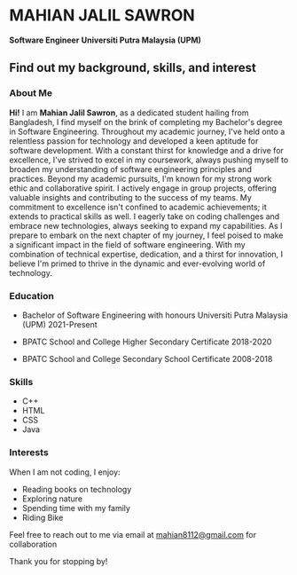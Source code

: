 # **MAHIAN JALIL SAWRON**

 **Software Engineer**
 **Universiti Putra Malaysia (UPM)**

## **Find out my background, skills, and interest**

### **About Me**

**Hi!** I am **Mahian Jalil Sawron**, as a dedicated student hailing from Bangladesh, I find myself on the brink of completing my Bachelor's degree in Software Engineering. Throughout my academic journey, I've held onto a relentless passion for technology and developed a keen aptitude for software development. With a constant thirst for knowledge and a drive for excellence, I've strived to excel in my coursework, always pushing myself to broaden my understanding of software engineering principles and practices.
Beyond my academic pursuits, I'm known for my strong work ethic and collaborative spirit. I actively engage in group projects, offering valuable insights and contributing to the success of my teams. My commitment to excellence isn't confined to academic achievements; it extends to practical skills as well. I eagerly take on coding challenges and embrace new technologies, always seeking to expand my capabilities.
As I prepare to embark on the next chapter of my journey, I feel poised to make a significant impact in the field of software engineering. With my combination of technical expertise, dedication, and a thirst for innovation, I believe I'm primed to thrive in the dynamic and ever-evolving world of technology.

### **Education**

- Bachelor of Software Engineering with honours
    Universiti Putra Malaysia (UPM)
    2021-Present

- BPATC School and College
    Higher Secondary Certificate
    2018-2020

- BPATC School and College
    Secondary School Certificate
    2008-2018
  
### Skills

- C++
- HTML
- CSS
- Java

### Interests

When I am not coding, I enjoy:

- Reading books on technology
- Exploring nature
- Spending time with my family
- Riding Bike

Feel free to reach out to me via email at <mahian8112@gmail.com> for collaboration

Thank you for stopping by!
